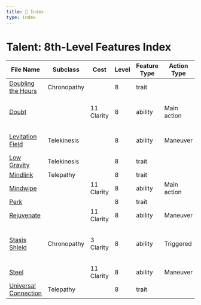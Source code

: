```yaml
---
title: 📑 Index
type: index
---
```


# Talent: 8th-Level Features Index

| File Name                                         | Subclass    | Cost       | Level | Feature Type | Action Type | Distance  | Target                          |
| ------------------------------------------------- | ----------- | ---------- | ----- | ------------ | ----------- | --------- | ------------------------------- |
| [Doubling the Hours](../Doubling%20the%20Hours)   | Chronopathy |            | 8     | trait        |             |           |                                 |
| [Doubt](../Doubt)                                 |             | 11 Clarity | 8     | ability      | Main action | Ranged 10 | One creature or object          |
| [Levitation Field](../Levitation%20Field)         | Telekinesis |            | 8     | ability      | Maneuver    | 3 burst   | Each ally in the area           |
| [Low Gravity](../Low%20Gravity)                   | Telekinesis |            | 8     | trait        |             |           |                                 |
| [Mindlink](../Mindlink)                           | Telepathy   |            | 8     | trait        |             |           |                                 |
| [Mindwipe](../Mindwipe)                           |             | 11 Clarity | 8     | ability      | Main action | Melee 2   | One creature                    |
| [Perk](../Perk)                                   |             |            | 8     | trait        |             |           |                                 |
| [Rejuvenate](../Rejuvenate)                       |             | 11 Clarity | 8     | ability      | Maneuver    | Ranged 10 | Self or one ally                |
| [Stasis Shield](../Stasis%20Shield)               | Chronopathy | 3 Clarity  | 8     | ability      | Triggered   | Ranged 10 | Self, or one creature or object |
| [Steel](../Steel)                                 |             | 11 Clarity | 8     | ability      | Maneuver    | Ranged 10 | Self or one ally                |
| [Universal Connection](../Universal%20Connection) | Telepathy   |            | 8     | trait        |             |           |                                 |

